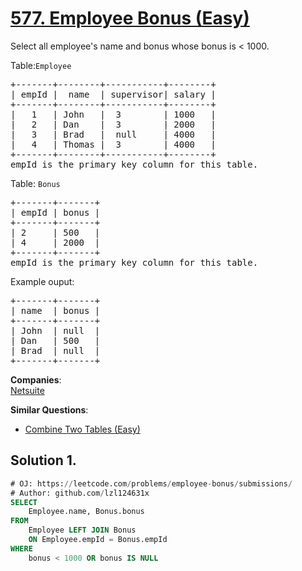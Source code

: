 # [577. Employee Bonus (Easy)](https://leetcode.com/problems/employee-bonus/submissions/)

<p>
Select all employee's name and bonus whose bonus is &lt; 1000.
</p>
<p>
Table:<code>Employee </code>
</p>

<pre>+-------+--------+-----------+--------+
| empId |  name  | supervisor| salary |
+-------+--------+-----------+--------+
|   1   | John   |  3        | 1000   |
|   2   | Dan    |  3        | 2000   |
|   3   | Brad   |  null     | 4000   |
|   4   | Thomas |  3        | 4000   |
+-------+--------+-----------+--------+
empId is the primary key column for this table.
</pre>

<p>
Table: <code>Bonus</code></p>
<pre>+-------+-------+
| empId | bonus |
+-------+-------+
| 2     | 500   |
| 4     | 2000  |
+-------+-------+
empId is the primary key column for this table.
</pre>
<p>
Example ouput: 
</p>
<pre>+-------+-------+
| name  | bonus |
+-------+-------+
| John  | null  |
| Dan   | 500   |
| Brad  | null  |
+-------+-------+
</pre>

**Companies**:  
[Netsuite](https://leetcode.com/company/netsuite)

**Similar Questions**:
* [Combine Two Tables (Easy)](https://leetcode.com/problems/combine-two-tables/)

## Solution 1.

```sql
# OJ: https://leetcode.com/problems/employee-bonus/submissions/
# Author: github.com/lzl124631x
SELECT
    Employee.name, Bonus.bonus
FROM
    Employee LEFT JOIN Bonus
    ON Employee.empId = Bonus.empId
WHERE
    bonus < 1000 OR bonus IS NULL
```